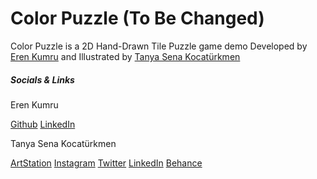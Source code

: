 # Color Puzzle (To Be Changed)
Color Puzzle is a 2D Hand-Drawn Tile Puzzle game demo Developed by [Eren Kumru](https://github.com/ErenKumru) and Illustrated by [Tanya Sena Kocatürkmen](https://www.artstation.com/tanymandias)

##### Socials & Links
Eren Kumru

[Github](https://github.com/ErenKumru)
[LinkedIn](https://www.linkedin.com/in/erenkumru/)

Tanya Sena Kocatürkmen

[ArtStation](https://www.artstation.com/tanymandias)
[Instagram](https://www.instagram.com/tanymandias/)
[Twitter](https://twitter.com/tanymandias)
[LinkedIn](https://www.linkedin.com/in/tsenakocaturkmen/)
[Behance](https://www.behance.net/tanymandias)


